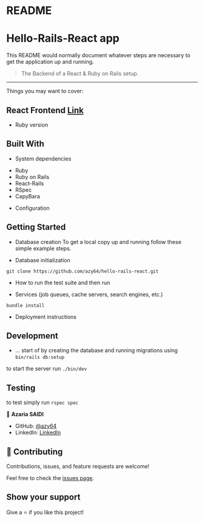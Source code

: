 # README
# Hello-Rails-React app

This README would normally document whatever steps are necessary to get the
application up and running.
> The Backend of a React & Ruby on Rails setup.
---
Things you may want to cover:
## React Frontend [Link](https://github.com/azy64/hello-rails-react.git)

* Ruby version
## Built With

* System dependencies
- Ruby
- Ruby on Rails
- React-Rails
- RSpec
- CapyBara

* Configuration
## Getting Started

* Database creation
To get a local copy up and running follow these simple example steps.

* Database initialization
```
git clone https://github.com/azy64/hello-rails-react.git
```

* How to run the test suite
and then run

* Services (job queues, cache servers, search engines, etc.)
```
bundle install
```

* Deployment instructions
## Development

* ...
start of by creating the database and running migrations using
`bin/rails db:setup`

to start the server run `./bin/dev`

## Testing
to test simply run `rspec spec`


👤 **Azaria SAIDI**

- GitHub: [@azy64](https://github.com/azy64)
- LinkedIn: [LinkedIn](https://www.linkedin.com/in/azaria-saidi-524780112/)

## 🤝 Contributing

Contributions, issues, and feature requests are welcome!

Feel free to check the [issues page](../../issues/).

## Show your support

Give a ⭐️ if you like this project!